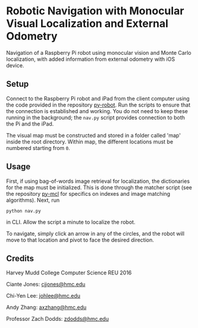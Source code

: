 # Robotic Navigation with Monocular Visual Localization and External Odometry
Navigation of a Raspberry Pi robot using monocular vision and Monte Carlo localization, with added information from external odometry with iOS device.

## Setup
Connect to the Raspberry Pi robot and iPad from the client computer using the code provided in the repository [py-robot](https://github.com/zhangxingshuo/py-robot). Run the scripts to ensure that the connection is established and working. You do not need to keep these running in the background; the `nav.py` script provides connection to both the Pi and the iPad.

The visual map must be constructed and stored in a folder called 'map' inside the root directory. Within map, the different locations must be numbered starting from `0`. 

## Usage
First, if using bag-of-words image retrieval for localization, the dictionaries for the map must be initialized. This is done through the matcher script (see the repository [py-mcl](https://github.com/zhangxingshuo/py-mcl) for specifics on indexes and image matching algorithms). Next, run

`python nav.py`

in CLI. Allow the script a minute to localize the robot. 

To navigate, simply click an arrow in any of the circles, and the robot will move to that location and pivot to face the desired direction.

## Credits
Harvey Mudd College Computer Science REU 2016

Ciante Jones: cjjones@hmc.edu

Chi-Yen Lee: johlee@hmc.edu

Andy Zhang: axzhang@hmc.edu

Professor Zach Dodds: zdodds@hmc.edu
